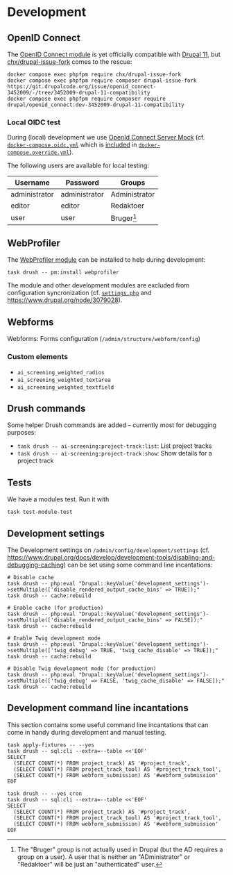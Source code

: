 # Development

## OpenID Connect

The [OpenID Connect module](https://www.drupal.org/project/openid_connect) is yet officially compatible with [Drupal
11](https://www.drupal.org/about/11), but
[chx/drupal-issue-fork](https://www.drupal.org/docs/develop/git/using-gitlab-to-contribute-to-drupal/core-version-compatibility-fixes-for-modules-with-unmerged-changes)
comes to the rescue:

``` shell
docker compose exec phpfpm require chx/drupal-issue-fork
docker compose exec phpfpm require composer drupal-issue-fork https://git.drupalcode.org/issue/openid_connect-3452009/-/tree/3452009-drupal-11-compatibility
docker compose exec phpfpm require composer require drupal/openid_connect:dev-3452009-drupal-11-compatibility
```

### Local OIDC test

During (local) development we use [OpenId Connect Server Mock](https://github.com/Soluto/oidc-server-mock) (cf.
[`docker-compose.oidc.yml`](docker-compose.oidc.yml) which is
[included](https://docs.docker.com/compose/how-tos/multiple-compose-files/include/) in
[`docker-compose.override.yml`](docker-compose.override.yml)).

The following users are available for local testing:

| Username      | Password      | Groups        |
|---------------|---------------|---------------|
| administrator | administrator | Administrator |
| editor        | editor        | Redaktoer     |
| user          | user          | Bruger[^1]    |

[^1]: The "Bruger" group is not actually used in Drupal (but the AD requires a group on a user). A user that is neither
    an "ADministrator" or "Redaktoer" will be just an "authenticated" user.

## WebProfiler

The [WebProfiler module](https://www.drupal.org/project/webprofiler) can be installed to help during development:

``` shell
task drush -- pm:install webprofiler
```

The module and other development modules are excluded from configuration syncronization (cf.
[`settings.php`](../web/sites/default/settings.php) and <https://www.drupal.org/node/3079028>).

## Webforms

Webforms: Forms configuration (`/admin/structure/webform/config`)

### Custom elements

* `ai_screening_weighted_radios`
* `ai_screening_weighted_textarea`
* `ai_screening_weighted_textfield`

## Drush commands

Some helper Drush commands are added – currently most for debugging purposes:

* `task drush -- ai-screening:project-track:list`: List project tracks
* `task drush -- ai-screening:project-track:show`: Show details for a project track

## Tests

We have a modules test. Run it with

``` shell name="test-module-test"
task test-module-test
```

## Development settings

The Development settings on `/admin/config/development/settings` (cf.
<https://www.drupal.org/docs/develop/development-tools/disabling-and-debugging-caching>) can be set using some command
line incantations:

``` shell name=development-settings-cache-disable
# Disable cache
task drush -- php:eval "Drupal::keyValue('development_settings')->setMultiple(['disable_rendered_output_cache_bins' => TRUE]);"
task drush -- cache:rebuild
```

``` shell name=development-settings-cache-enable
# Enable cache (for production)
task drush -- php:eval "Drupal::keyValue('development_settings')->setMultiple(['disable_rendered_output_cache_bins' => FALSE]);"
task drush -- cache:rebuild
```

``` shell name=development-settings-twig-enable
# Enable Twig development mode
task drush -- php:eval "Drupal::keyValue('development_settings')->setMultiple(['twig_debug' => TRUE, 'twig_cache_disable' => TRUE]);"
task drush -- cache:rebuild
```

``` shell name=development-settings-twig-disable
# Disable Twig development mode (for production)
task drush -- php:eval "Drupal::keyValue('development_settings')->setMultiple(['twig_debug' => FALSE, 'twig_cache_disable' => FALSE]);"
task drush -- cache:rebuild
```

## Development command line incantations

This section contains some useful command line incantations that can come in handy during development and manual
testing.

``` shell name=test-cron-cleanup
task apply-fixtures -- --yes
task drush -- sql:cli --extra=--table <<'EOF'
SELECT
  (SELECT COUNT(*) FROM project_track) AS '#project_track',
  (SELECT COUNT(*) FROM project_track_tool) AS '#project_track_tool',
  (SELECT COUNT(*) FROM webform_submission) AS '#webform_submission'
EOF

task drush -- --yes cron
task drush -- sql:cli --extra=--table <<'EOF'
SELECT
  (SELECT COUNT(*) FROM project_track) AS '#project_track',
  (SELECT COUNT(*) FROM project_track_tool) AS '#project_track_tool',
  (SELECT COUNT(*) FROM webform_submission) AS '#webform_submission'
EOF
```
